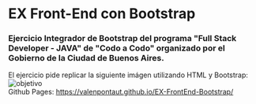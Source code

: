 # EX Front-End con Bootstrap
### Ejercicio Integrador de Bootstrap del programa "Full Stack Developer - JAVA" de "Codo a Codo" organizado por el Gobierno de la Ciudad de Buenos Aires.
El ejercicio pide replicar la siguiente imágen utilizando HTML y Bootstrap:<br>
![objetivo](img/OBJETIVO.jpg?raw=true "OBJETIVO.png")<br>
Github Pages: https://valenpontaut.github.io/EX-FrontEnd-Bootstrap/
